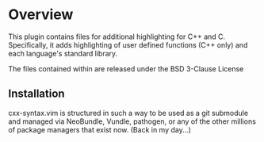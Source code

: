 Overview
========

This plugin contains files for additional highlighting for C++ and C.
Specifically, it adds highlighting of user defined functions (C++ only) and
each language's standard library.

The files contained within are released under the BSD 3-Clause License

Installation
------------

cxx-syntax.vim is structured in such a way to be used as a git submodule and
managed via NeoBundle, Vundle, pathogen, or any of the other millions of
package managers that exist now. (Back in my day...)
